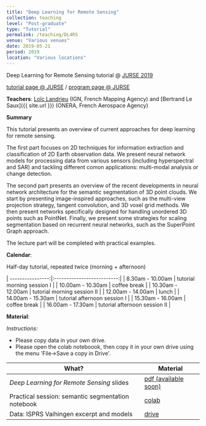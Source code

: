 ```yaml
---
title: "Deep Learning for Remote Sensing"
collection: teaching
level: "Post-graduate"
type: "Tutorial"
permalink: /teaching/DL4RS
venue: "Various venues"
date: 2019-05-21
period: 2019
location: "Various locations"
---
```


Deep Learning for Remote Sensing tutorial @ [JURSE 2019](http://jurse2019.org/)

[tutorial page @ JURSE](http://jurse2019.org/?page_id=57) / [program page @ JURSE](http://jurse2019.org/?page_id=975)

**Teachers**:
[Loïc Landrieu](https://loiclandrieu.com/) (IGN, French Mapping Agency) and [Bertrand Le Saux]({{ site.url }}) (ONERA, French Aerospace Agency)


**Summary**

This tutorial presents an overview of current approaches for deep learning for remote sensing.

The first part focuses on 2D techniques for information extraction and classification of 2D Earth observation data. We present neural network models for processing data from various sensors (including hyperspectral and SAR) and tackling different comon applications: multi-modal analysis or change detection.

The second part presents an overview of the recent developments in neural network architecture for the semantic segmentation of 3D point clouds. We start by presenting image-inspired approaches, such as the multi-view projection strategy, tangent convolution, and 3D voxel grid methods. We then present networks specifically designed for handling unordered 3D points such as PointNet. Finally, we present some strategies for scaling segmentation based on recurrent neural networks, such as the SuperPoint Graph approach.

The lecture part will be completed with practical examples.

**Calendar**:

<!-- <style>p{color:red;}</style> -->

Half-day tutorial, repeated twice (morning + afternoon)

| ----------------:|:--------------------------:|
| 8.30am - 10.00am | tutorial morning session I |
| 10.00am - 10.30am | coffee break |
| 10.30am - 12.00am | tutorial morning session II |
| 12.00am - 14.00am | lunch |
| 14.00am - 15.30am | tutorial afternoon session I |
| 15.30am - 16.00am | coffee break |
| 16.00am - 17.30am | tutorial afternoon session II |


**Material**:

_Instructions:_

* Please copy data in your own drive.
* Please open the colab noteboook, then copy it in your own drive using the menu 'File->Save a copy in Drive'.

| What? | Material |
| --- |  --- |
| _Deep Learning for Remote Sensing_ slides  | [pdf (available soon)]() |
| Practical session: semantic segmentation notebook | [colab](https://colab.research.google.com/drive/1Om2H3T9Kt4CtBBMieN0JHdR5-ZqJ1Cbe) |
| Data: ISPRS Vaihingen excerpt and models | [drive](https://drive.google.com/open?id=10AgLjM52sbEsMSO44tC7yvh93IFKcfv_) |

